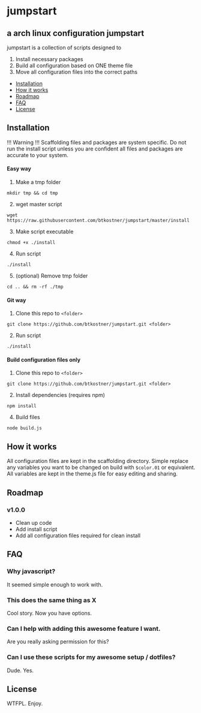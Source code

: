 # jumpstart
## a arch linux configuration jumpstart

jumpstart is a collection of scripts designed to

1. Install necessary packages
2. Build all configuration based on ONE theme file
3. Move all configuration files into the correct paths


* [Installation](#installation)
* [How it works](#works)
* [Roadmap](#roadmap)
* [FAQ](#faq)
* [License](#license)

## <a name="installation"></a> Installation

!!! Warning !!! Scaffolding files and packages are system specific. Do not run the install script unless you are confident all files and packages are accurate to your system.

#### Easy way

1. Make a tmp folder

  `mkdir tmp && cd tmp`

2. wget master script

  `wget https://raw.githubusercontent.com/btkostner/jumpstart/master/install`

3. Make script executable

  `chmod +x ./install`

4. Run script

  `./install`

5. (optional) Remove tmp folder

  `cd .. && rm -rf ./tmp`

#### Git way

1. Clone this repo to `<folder>`

  `git clone https://github.com/btkostner/jumpstart.git <folder>`

2. Run script

  `./install`

#### Build configuration files only

1. Clone this repo to `<folder>`

  `git clone https://github.com/btkostner/jumpstart.git <folder>`

2. Install dependencies (requires npm)

  `npm install`

4. Build files

  `node build.js`

## <a name="works"></a> How it works

All configuration files are kept in the scaffolding directory. Simple replace any variables you want to be changed on build with `$color.01` or equivalent. All variables are kept in the theme.js file for easy editing and sharing.

## <a name="roadmap"></a> Roadmap

### v1.0.0
* Clean up code
* Add install script
* Add all configuration files required for clean install

## <a name="faq"></a> FAQ

### Why javascript?

It seemed simple enough to work with.

### This does the same thing as X

Cool story. Now you have options.

### Can I help with adding this awesome feature I want.

Are you really asking permission for this?

### Can I use these scripts for my awesome setup / dotfiles?

Dude. Yes.

## <a name="license"></a> License

WTFPL. Enjoy.
